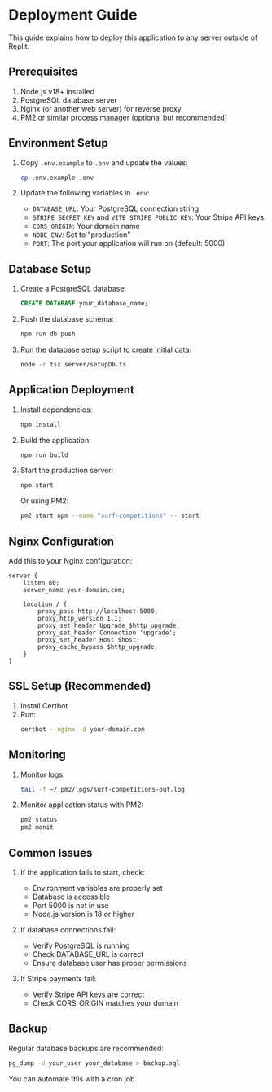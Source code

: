 # Deployment Guide

This guide explains how to deploy this application to any server outside of Replit.

## Prerequisites

1. Node.js v18+ installed
2. PostgreSQL database server
3. Nginx (or another web server) for reverse proxy
4. PM2 or similar process manager (optional but recommended)

## Environment Setup

1. Copy `.env.example` to `.env` and update the values:
   ```bash
   cp .env.example .env
   ```

2. Update the following variables in `.env`:
   - `DATABASE_URL`: Your PostgreSQL connection string
   - `STRIPE_SECRET_KEY` and `VITE_STRIPE_PUBLIC_KEY`: Your Stripe API keys
   - `CORS_ORIGIN`: Your domain name
   - `NODE_ENV`: Set to "production"
   - `PORT`: The port your application will run on (default: 5000)

## Database Setup

1. Create a PostgreSQL database:
   ```sql
   CREATE DATABASE your_database_name;
   ```

2. Push the database schema:
   ```bash
   npm run db:push
   ```

3. Run the database setup script to create initial data:
   ```bash
   node -r tsx server/setupDb.ts
   ```

## Application Deployment

1. Install dependencies:
   ```bash
   npm install
   ```

2. Build the application:
   ```bash
   npm run build
   ```

3. Start the production server:
   ```bash
   npm start
   ```

   Or using PM2:
   ```bash
   pm2 start npm --name "surf-competitions" -- start
   ```

## Nginx Configuration

Add this to your Nginx configuration:

```nginx
server {
    listen 80;
    server_name your-domain.com;

    location / {
        proxy_pass http://localhost:5000;
        proxy_http_version 1.1;
        proxy_set_header Upgrade $http_upgrade;
        proxy_set_header Connection 'upgrade';
        proxy_set_header Host $host;
        proxy_cache_bypass $http_upgrade;
    }
}
```

## SSL Setup (Recommended)

1. Install Certbot
2. Run:
   ```bash
   certbot --nginx -d your-domain.com
   ```

## Monitoring

1. Monitor logs:
   ```bash
   tail -f ~/.pm2/logs/surf-competitions-out.log
   ```

2. Monitor application status with PM2:
   ```bash
   pm2 status
   pm2 monit
   ```

## Common Issues

1. If the application fails to start, check:
   - Environment variables are properly set
   - Database is accessible
   - Port 5000 is not in use
   - Node.js version is 18 or higher

2. If database connections fail:
   - Verify PostgreSQL is running
   - Check DATABASE_URL is correct
   - Ensure database user has proper permissions

3. If Stripe payments fail:
   - Verify Stripe API keys are correct
   - Check CORS_ORIGIN matches your domain

## Backup

Regular database backups are recommended:

```bash
pg_dump -U your_user your_database > backup.sql
```

You can automate this with a cron job.
